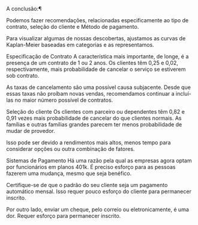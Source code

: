 A conclusão:¶

Podemos fazer recomendações, relacionadas especificamente ao tipo de contrato, seleção do cliente e Método de pagamento.

Para visualizar algumas de nossas descobertas, ajustamos as curvas de Kaplan-Meier baseadas em categorias e as representamos.

Especificação de Contrato
A característica mais importante, de longe, é a presença de um contrato de 1 ou 2 anos. Os clientes têm 0,25 e 0,02, respectivamente, mais probabilidade de cancelar o serviço se estiverem sob contrato.

As taxas de cancelamento são uma possível causa subjacente. Desde que essas taxas não proíbam novas vendas, recomendamos continuar a incluí-las no maior número possível de contratos.

Seleção do cliente
Os clientes com parceiro ou dependentes têm 0,82 e 0,91 vezes mais probabilidade de cancelar do que clientes normais. As famílias e outras famílias grandes parecem ter menos probabilidade de mudar de provedor.

Isso pode ser devido a rendimentos mais altos, menos tempo para considerar opções ou outra combinação de fatores.

Sistemas de Pagamento
Há uma razão pela qual as empresas agora optam por funcionários em planos 401k. É preciso esforço para as pessoas fazerem uma mudança, mesmo que seja benéfico.

Certifique-se de que o padrão do seu cliente seja um pagamento automático mensal. Isso requer pouco esforço do cliente para permanecer inscrito.

Por outro lado, enviar um cheque, pelo correio ou eletronicamente, é uma dor. Requer esforço para permanecer inscrito.